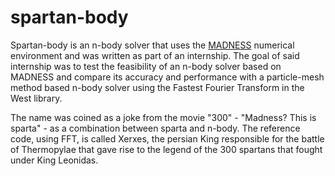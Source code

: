 # spartan-body

Spartan-body is an n-body solver that uses the [MADNESS](https://github.com/m-a-d-n-e-s-s/madness/) numerical environment and was written as part of an internship. The goal of said internship was to test the feasibility of an n-body solver based on MADNESS and compare its accuracy and performance with a particle-mesh method based n-body solver using the Fastest Fourier Transform in the West library.

The name was coined as a joke from the movie "300" - "Madness? This is sparta" - as a combination between sparta and n-body. The reference code, using FFT, is called Xerxes, the persian King responsible for the battle of Thermopylae that gave rise to the legend of the 300 spartans that fought under King Leonidas.
